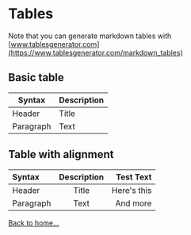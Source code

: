 # Tables

Note that you can generate markdown tables with [www.tablesgenerator.com](https://www.tablesgenerator.com/markdown_tables)

## Basic table

| Syntax      | Description |
| ----------- | ----------- |
| Header      | Title       |
| Paragraph   | Text        |

## Table with alignment

| Syntax    | Description |   Test Text |
|:----------|:-----------:|------------:|
| Header    |    Title    | Here's this |
| Paragraph |    Text     |    And more |

[Back to home...](../)
